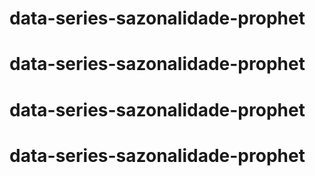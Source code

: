 # data-series-sazonalidade-prophet
# data-series-sazonalidade-prophet
# data-series-sazonalidade-prophet
# data-series-sazonalidade-prophet
